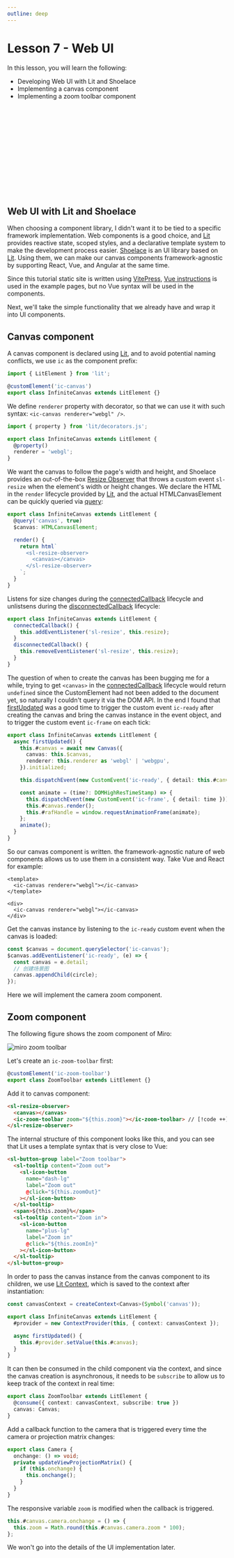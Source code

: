 ```yaml
---
outline: deep
---
```


# Lesson 7 - Web UI

In this lesson, you will learn the following:

- Developing Web UI with Lit and Shoelace
- Implementing a canvas component
- Implementing a zoom toolbar component

<div style="width: 100%; height: 200px;">
  <ic-canvas-lesson7 />
</div>

## Web UI with Lit and Shoelace

When choosing a component library, I didn't want it to be tied to a specific framework implementation. Web components is a good choice, and [Lit] provides reactive state, scoped styles, and a declarative template system to make the development process easier. [Shoelace] is an UI library based on [Lit]. Using them, we can make our canvas components framework-agnostic by supporting React, Vue, and Angular at the same time.

Since this tutorial static site is written using [VitePress], [Vue instructions] is used in the example pages, but no Vue syntax will be used in the components.

Next, we'll take the simple functionality that we already have and wrap it into UI components.

## Canvas component

A canvas component is declared using [Lit], and to avoid potential naming conflicts, we use `ic` as the component prefix:

```ts
import { LitElement } from 'lit';

@customElement('ic-canvas')
export class InfiniteCanvas extends LitElement {}
```

We define `renderer` property with decorator, so that we can use it with such syntax: `<ic-canvas renderer="webgl" />`.

```ts
import { property } from 'lit/decorators.js';

export class InfiniteCanvas extends LitElement {
  @property()
  renderer = 'webgl';
}
```

We want the canvas to follow the page's width and height, and Shoelace provides an out-of-the-box [Resize Observer] that throws a custom event `sl-resize` when the element's width or height changes. We declare the HTML in the `render` lifecycle provided by [Lit], and the actual HTMLCanvasElement can be quickly queried via [query]:

```ts
export class InfiniteCanvas extends LitElement {
  @query('canvas', true)
  $canvas: HTMLCanvasElement;

  render() {
    return html`
      <sl-resize-observer>
        <canvas></canvas>
      </sl-resize-observer>
    `;
  }
}
```

Listens for size changes during the [connectedCallback] lifecycle and unlistsens during the [disconnectedCallback] lifecycle:

```ts
export class InfiniteCanvas extends LitElement {
  connectedCallback() {
    this.addEventListener('sl-resize', this.resize);
  }
  disconnectedCallback() {
    this.removeEventListener('sl-resize', this.resize);
  }
}
```

The question of when to create the canvas has been bugging me for a while, trying to get `<canvas>` in the [connectedCallback] lifecycle would return `undefined` since the CustomElement had not been added to the document yet, so naturally I couldn't query it via the DOM API. In the end I found that [firstUpdated] was a good time to trigger the custom event `ic-ready` after creating the canvas and bring the canvas instance in the event object, and to trigger the custom event `ic-frame` on each tick:

```ts
export class InfiniteCanvas extends LitElement {
  async firstUpdated() {
    this.#canvas = await new Canvas({
      canvas: this.$canvas,
      renderer: this.renderer as 'webgl' | 'webgpu',
    }).initialized;

    this.dispatchEvent(new CustomEvent('ic-ready', { detail: this.#canvas }));

    const animate = (time?: DOMHighResTimeStamp) => {
      this.dispatchEvent(new CustomEvent('ic-frame', { detail: time }));
      this.#canvas.render();
      this.#rafHandle = window.requestAnimationFrame(animate);
    };
    animate();
  }
}
```

So our canvas component is written. the framework-agnostic nature of web components allows us to use them in a consistent way. Take Vue and React for example:

```vue
<template>
  <ic-canvas renderer="webgl"></ic-canvas>
</template>
```

```tsx
<div>
  <ic-canvas renderer="webgl"></ic-canvas>
</div>
```

Get the canvas instance by listening to the `ic-ready` custom event when the canvas is loaded:

```ts
const $canvas = document.querySelector('ic-canvas');
$canvas.addEventListener('ic-ready', (e) => {
  const canvas = e.detail;
  // 创建场景图
  canvas.appendChild(circle);
});
```

Here we will implement the camera zoom component.

## Zoom component

The following figure shows the zoom component of Miro:

![miro zoom toolbar](/miro-toolbar.png)

Let's create an `ic-zoom-toolbar` first:

```ts
@customElement('ic-zoom-toolbar')
export class ZoomToolbar extends LitElement {}
```

Add it to canvas component:

```html
<sl-resize-observer>
  <canvas></canvas>
  <ic-zoom-toolbar zoom="${this.zoom}"></ic-zoom-toolbar> // [!code ++]
</sl-resize-observer>
```

The internal structure of this component looks like this, and you can see that Lit uses a template syntax that is very close to Vue:

```html
<sl-button-group label="Zoom toolbar">
  <sl-tooltip content="Zoom out">
    <sl-icon-button
      name="dash-lg"
      label="Zoom out"
      @click="${this.zoomOut}"
    ></sl-icon-button>
  </sl-tooltip>
  <span>${this.zoom}%</span>
  <sl-tooltip content="Zoom in">
    <sl-icon-button
      name="plus-lg"
      label="Zoom in"
      @click="${this.zoomIn}"
    ></sl-icon-button>
  </sl-tooltip>
</sl-button-group>
```

In order to pass the canvas instance from the canvas component to its children, we use [Lit Context], which is saved to the context after instantiation:

```ts
const canvasContext = createContext<Canvas>(Symbol('canvas'));

export class InfiniteCanvas extends LitElement {
  #provider = new ContextProvider(this, { context: canvasContext });

  async firstUpdated() {
    this.#provider.setValue(this.#canvas);
  }
}
```

It can then be consumed in the child component via the context, and since the canvas creation is asynchronous, it needs to be `subscribe` to allow us to keep track of the context in real time:

```ts
export class ZoomToolbar extends LitElement {
  @consume({ context: canvasContext, subscribe: true })
  canvas: Canvas;
}
```

Add a callback function to the camera that is triggered every time the camera or projection matrix changes:

```ts
export class Camera {
  onchange: () => void;
  private updateViewProjectionMatrix() {
    if (this.onchange) {
      this.onchange();
    }
  }
}
```

The responsive variable `zoom` is modified when the callback is triggered.

```ts
this.#canvas.camera.onchange = () => {
  this.zoom = Math.round(this.#canvas.camera.zoom * 100);
};
```

We won't go into the details of the UI implementation later.

[Shoelace]: https://shoelace.style/
[VitePress]: https://vitepress.dev/
[Vue instructions]: https://shoelace.style/frameworks/vue
[Resize Observer]: https://shoelace.style/components/resize-observer
[Lit]: https://lit.dev/
[connectedCallback]: https://lit.dev/docs/components/lifecycle/#connectedcallback
[disconnectedCallback]: https://lit.dev/docs/components/lifecycle/#disconnectedCallback
[query]: https://lit.dev/docs/api/decorators/#query
[firstUpdated]: https://lit.dev/docs/components/lifecycle/#firstupdated
[Lit Context]: https://lit.dev/docs/data/context/

